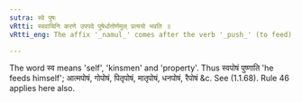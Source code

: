 ```yaml
---
sutra: स्वे पुषः
vRtti: स्ववाचिनि करणे उपपदे पुषेर्धातोर्णमुल् प्रत्ययो भवति ॥
vRtti_eng: The affix '_namul_' comes after the verb '_push_' (to feed), when a word in the Instrumental case, having the sense of '_sva_' is in composition.

---
```

The word स्व means 'self', 'kinsmen' and 'property'. Thus स्वपोषं पुष्णाति 'he feeds himself'; आत्मपोषं, गोपोषं, पितृपोषं, मातृपोषं, धनपोषं, रैपोषं &c. See (1.1.68). Rule 46 applies here also.